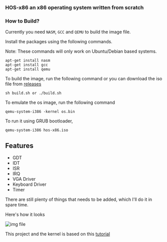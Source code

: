 ### HOS-x86 an x86 operating system written from scratch

### How to Build?

Currently you need ```NASM```, ```GCC``` and ```QEMU``` to build the image file.

Install the packages using the following commands.

Note: These commands will only work on Ubuntu/Debian based systems.
```
apt-get install nasm
apt-get install gcc
apt-get install qemu
```

To build the image, run the following command or you can download the iso file from [releases](https://github.com/jaychandra6/hos-x86/releases/tag/0.2)
```
sh build.sh or ./build.sh
```

To emulate the os image, run the following command
```
qemu-system-i386 -kernel os.bin
```

To run it using GRUB bootloader,
```
qemu-system-i386 hos-x86.iso
```

Features
-------------
* GDT
* IDT
* ISR
* IRQ
* VGA Driver
* Keyboard Driver
* Timer

There are still plenty of things that needs to be added, which I'll do it in spare time.

Here's how it looks

![img file](https://github.com/jaychandra6/hos-x86/blob/main/os.png)

This project and the kernel is based on this [tutorial](http://www.osdever.net/bkerndev/Docs/title.htm)
